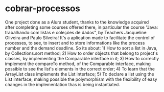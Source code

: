 # cobrar-processos
One project done as a Alura student, thanks to the knowledge acquired 
after completing some courses offered there, in particular the course "Java: trabalhando com listas e coleções de dados", 
by Teachers Jacqueline Oliveira and Paulo Silveira! It's a aplication made to facilitate the control of processes, 
to see, to insert and to store informations like the process number and the demand deadline.
So its about: 1) How to sort a list in Java, by Collections.sort method;
2) How to order objects that belong to project's classes, 
by implementing the Comparable interface in it;
3) How to correctly implement the compareTo method, of the Comparable interface, 
making possible to see the list's elements in the correct order;
4) To learn that the ArrayList class implements the List interface;
5) To declare a list using the List interface, making possible the polymorphism 
with the flexibility of easy changes in the implementation thas is being instantiated.
